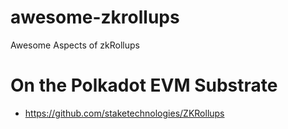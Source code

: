 # awesome-zkrollups
Awesome Aspects of zkRollups

# On the Polkadot EVM Substrate
- https://github.com/staketechnologies/ZKRollups
